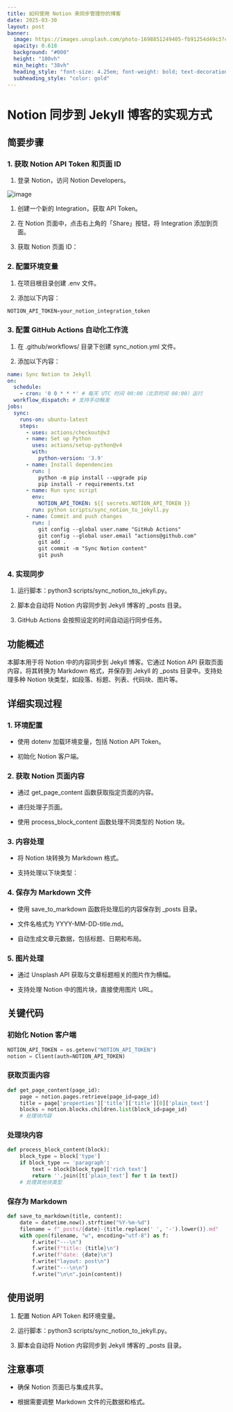 ```yaml
---
title: 如何使用 Notion 来同步管理你的博客
date: 2025-03-30
layout: post
banner:
  image: https://images.unsplash.com/photo-1698851249405-fb91254d49c3?crop=entropy&cs=tinysrgb&fit=max&fm=jpg&ixid=M3w2OTIwMzJ8MHwxfHJhbmRvbXx8fHx8fHx8fDE3NDMzMDg2NzZ8&ixlib=rb-4.0.3&q=80&w=1080
  opacity: 0.618
  background: "#000"
  height: "100vh"
  min_height: "38vh"
  heading_style: "font-size: 4.25em; font-weight: bold; text-decoration: underline"
  subheading_style: "color: gold"
---
```


# Notion 同步到 Jekyll 博客的实现方式

## 简要步骤

### 1. 获取 Notion API Token 和页面 ID

1. 登录 Notion，访问 Notion Developers。

![image](https://prod-files-secure.s3.us-west-2.amazonaws.com/a7a0cc5a-89b9-4cda-8686-1fba0ca52f40/d19c1afe-dea5-4312-9333-786b0ba83054/image.png?X-Amz-Algorithm=AWS4-HMAC-SHA256&X-Amz-Content-Sha256=UNSIGNED-PAYLOAD&X-Amz-Credential=ASIAZI2LB466ZBWDLDAB%2F20250330%2Fus-west-2%2Fs3%2Faws4_request&X-Amz-Date=20250330T042436Z&X-Amz-Expires=3600&X-Amz-Security-Token=IQoJb3JpZ2luX2VjEBsaCXVzLXdlc3QtMiJIMEYCIQCFlvaH7HggRjj%2BzuXnU16teRM6y0rtpT1NbZu9OWiR4gIhAJrnmpIXR5zpKfB7quSZbW7KNtg0qfBgOBJBHHMX%2BO%2FJKogECIT%2F%2F%2F%2F%2F%2F%2F%2F%2F%2FwEQABoMNjM3NDIzMTgzODA1IgzD6zVAak%2BtNeo73fsq3AMEN0YqXT3%2BvtHDln2%2BfjDUx%2B89c44TgUZl%2FbKu2zkZknIcPgYD9Pb7cMlPnvec7804M2Y3BmJtoRN1UJPU2pihsMwjzFLPfAoyl16yOWYaAYH6kFlmDMq1tXS8g9IT3fXAhYKpu1smIKXL6L45HWB3GQcXUP95i8vz5DV4JXjXPT0RtcP%2FSnRTzG9J%2FwCP1BvwscLxlIZoI4Dx6j0OidbN%2BUzD3xpl5U9wMkbIzHsdVGX%2BYuMvd56qs3Mg5ADkwJ9ZiZHStwiNVUrDceiqCJXDHJu6D4S5yliZBOQ%2F78pgnPuBf7SH8uA0f2QFhtB8peR%2B3lDR6nlQ0UgsFAYSMrEUPLrC1binsIbu82cDJ46Q2bIpYNuHwWYOiiR4SZFzr%2BZW%2F%2FfBLvWA7HHPya9uC8TERAtURowHP7e152sWpIHetBr2F1o%2BtPMTTtnuGSCXezfnyI0uTzA8mDLHRyoV8gWvqckstC6JepXGdVZwvInYXh2wp8Y5is2r9BXSqkK9fy966BezijW5jQT7kUDh0YLWtEHEpJ329pCsdQKlKY6eSDqYLY2rGwcsCvAoeHHa49zwq3AmAvkG2NLw9764fXZxVx8%2FQNtLACG91StdI1sVGkp%2BDlz7M3Cogj5%2FGDD46aK%2FBjqkAdQpRONwBDULp9AdbAGPs5EVGpgZSIPjhuqEdnhcfIbSpWKPtw7kvwpcEOnUROsmMfTvoLSDbc4JRZDA9Q%2FFzBwXWCZxM9Xw29yYw6QQks%2FPzK226pmwwOOq9Or1k%2Bo8RnMeWjIzkOyLA4JCMmNDNMcNvSF9SzZZHoQUkBQEKsZYuFKa%2B%2BX4W%2FPN0CZwbBr7Q9pl8UXJzfQ3TAc0mUXrtsz4CjIy&X-Amz-Signature=06e6060b476fc96a8eb3d00008bf5d76054d90833a681decb0e28d53255913bd&X-Amz-SignedHeaders=host&x-id=GetObject)

1. 创建一个新的 Integration，获取 API Token。

1. 在 Notion 页面中，点击右上角的「Share」按钮，将 Integration 添加到页面。

1. 获取 Notion 页面 ID：


### 2. 配置环境变量

1. 在项目根目录创建 .env 文件。

1. 添加以下内容：

```javascript
NOTION_API_TOKEN=your_notion_integration_token
```

### 3. 配置 GitHub Actions 自动化工作流

1. 在 .github/workflows/ 目录下创建 sync_notion.yml 文件。

1. 添加以下内容：

```yaml
name: Sync Notion to Jekyll
on:
  schedule:
    - cron: '0 0 * * *' # 每天 UTC 时间 00:00（北京时间 08:00）运行
  workflow_dispatch: # 支持手动触发
jobs:
  sync:
    runs-on: ubuntu-latest
    steps:
      - uses: actions/checkout@v3
      - name: Set up Python
        uses: actions/setup-python@v4
        with:
          python-version: '3.9'
      - name: Install dependencies
        run: |
          python -m pip install --upgrade pip
          pip install -r requirements.txt
      - name: Run sync script
        env:
          NOTION_API_TOKEN: ${{ secrets.NOTION_API_TOKEN }}
        run: python scripts/sync_notion_to_jekyll.py
      - name: Commit and push changes
        run: |
          git config --global user.name "GitHub Actions"
          git config --global user.email "actions@github.com"
          git add .
          git commit -m "Sync Notion content"
          git push
```

### 4. 实现同步

1. 运行脚本：python3 scripts/sync_notion_to_jekyll.py。

1. 脚本会自动将 Notion 内容同步到 Jekyll 博客的 _posts 目录。

1. GitHub Actions 会按照设定的时间自动运行同步任务。

## 功能概述

本脚本用于将 Notion 中的内容同步到 Jekyll 博客。它通过 Notion API 获取页面内容，将其转换为 Markdown 格式，并保存到 Jekyll 的 _posts 目录中。支持处理多种 Notion 块类型，如段落、标题、列表、代码块、图片等。

## 详细实现过程

### 1. 环境配置

- 使用 dotenv 加载环境变量，包括 Notion API Token。

- 初始化 Notion 客户端。

### 2. 获取 Notion 页面内容

- 通过 get_page_content 函数获取指定页面的内容。

- 递归处理子页面。

- 使用 process_block_content 函数处理不同类型的 Notion 块。

### 3. 内容处理

- 将 Notion 块转换为 Markdown 格式。

- 支持处理以下块类型：


### 4. 保存为 Markdown 文件

- 使用 save_to_markdown 函数将处理后的内容保存到 _posts 目录。

- 文件名格式为 YYYY-MM-DD-title.md。

- 自动生成文章元数据，包括标题、日期和布局。

### 5. 图片处理

- 通过 Unsplash API 获取与文章标题相关的图片作为横幅。

- 支持处理 Notion 中的图片块，直接使用图片 URL。

## 关键代码

### 初始化 Notion 客户端

```python
NOTION_API_TOKEN = os.getenv("NOTION_API_TOKEN")
notion = Client(auth=NOTION_API_TOKEN)
```

### 获取页面内容

```python
def get_page_content(page_id):
    page = notion.pages.retrieve(page_id=page_id)
    title = page['properties']['title']['title'][0]['plain_text']
    blocks = notion.blocks.children.list(block_id=page_id)
    # 处理块内容
```

### 处理块内容

```python
def process_block_content(block):
    block_type = block['type']
    if block_type == 'paragraph':
        text = block[block_type]['rich_text']
        return ''.join([t['plain_text'] for t in text])
    # 处理其他块类型
```

### 保存为 Markdown

```python
def save_to_markdown(title, content):
    date = datetime.now().strftime("%Y-%m-%d")
    filename = f"_posts/{date}-{title.replace(' ', '-').lower()}.md"
    with open(filename, "w", encoding="utf-8") as f:
        f.write("---\n")
        f.write(f"title: {title}\n")
        f.write(f"date: {date}\n")
        f.write("layout: post\n")
        f.write("---\n\n")
        f.write("\n\n".join(content))
```

## 使用说明

1. 配置 Notion API Token 和环境变量。

1. 运行脚本：python3 scripts/sync_notion_to_jekyll.py。

1. 脚本会自动将 Notion 内容同步到 Jekyll 博客的 _posts 目录。

## 注意事项

- 确保 Notion 页面已与集成共享。

- 根据需要调整 Markdown 文件的元数据和格式。